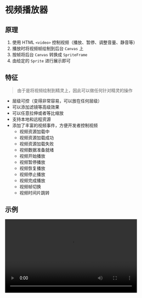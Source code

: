 # 视频播放器

## 原理

1. 使用 HTML `<video>` 控制视频（播放、暂停、调整音量、静音等）
2. 播放时将视频帧绘制到后台 `Canvas` 上
3. 按帧将后台 `Canvas` 转换成 `SpriteFrame`
4. 由给定的 `Sprite` 进行展示即可

## 特征

> 由于是将视频绘制到精灵上，因此可以做任何针对精灵的操作

- 层级可控（变得非常容易，可以放在任何层级）
- 可以添加滤镜等高级效果
- 可以任意拉伸或者等比缩放
- 支持本地和远程资源
- 添加了丰富的视频事件，方便开发者控制视频
    - 视频资源加载中
    - 视频资源加载成功
    - 视频资源加载失败
    - 视频数据准备就绪
    - 视频开始播放
    - 视频暂停播放
    - 视频恢复播放
    - 视频停止播放
    - 视频完成播放
    - 视频帧切换
    - 视频时间片跳转

## 示例

<video width="432" height="240" controls>
  <source src="../screenshot/video-player-record.mp4" type="video/mp4">
</video>